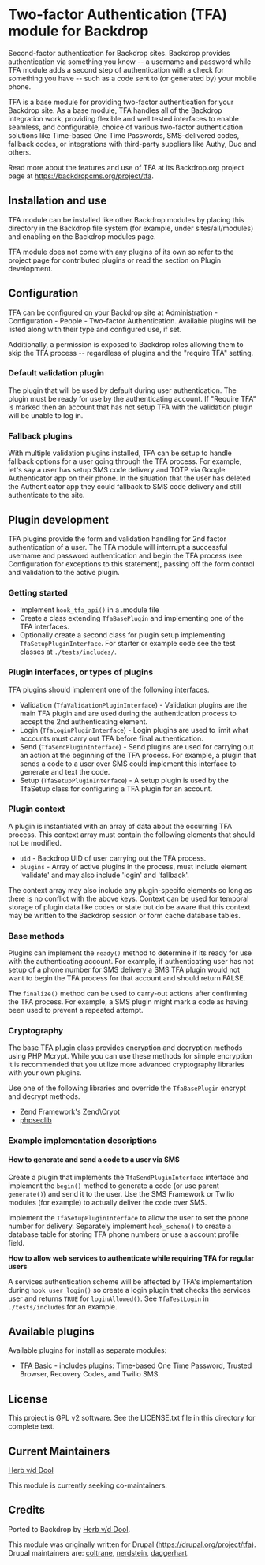 # Two-factor Authentication (TFA) module for Backdrop

Second-factor authentication for Backdrop sites. Backdrop provides authentication
via something you know -- a username and password while TFA module adds a second
step of authentication with a check for something you have -- such as a code sent
to (or generated by) your mobile phone.

TFA is a base module for providing two-factor authentication for your Backdrop
site. As a base module, TFA handles all of the Backdrop integration work,
providing flexible and well tested interfaces to enable seamless, and
configurable, choice of various two-factor authentication solutions like
Time-based One Time Passwords, SMS-delivered codes, fallback codes, or
integrations with third-party suppliers like Authy, Duo and others.

Read more about the features and use of TFA at its Backdrop.org project page at
<https://backdropcms.org/project/tfa>.

## Installation and use

TFA module can be installed like other Backdrop modules by placing this directory
in the Backdrop file system (for example, under sites/all/modules) and enabling on
the Backdrop modules page.

TFA module does not come with any plugins of its own so refer to the project
page for contributed plugins or read the section on Plugin development.

## Configuration

TFA can be configured on your Backdrop site at Administration - Configuration -
People - Two-factor Authentication. Available plugins will be listed along with
their type and configured use, if set.

Additionally, a permission is exposed to Backdrop roles allowing them to skip the
TFA process -- regardless of plugins and the "require TFA" setting.

### Default validation plugin

The plugin that will be used by default during user authentication. The plugin
must be ready for use by the authenticating account. If "Require TFA" is marked
then an account that has not setup TFA with the validation plugin will be unable
to log in.

### Fallback plugins

With multiple validation plugins installed, TFA can be setup to handle fallback
options for a user going through the TFA process. For example, let's say a user
has setup SMS code delivery and TOTP via Google Authenticator app on their
phone. In the situation that the user has deleted the Authenticator app they
could fallback to SMS code delivery and still authenticate to the site.

## Plugin development

TFA plugins provide the form and validation handling for 2nd factor
authentication of a user. The TFA module will interrupt a successful username
and password authentication and begin the TFA process (see Configuration for
exceptions to this statement), passing off the form control and validation to
the active plugin.

### Getting started

* Implement `hook_tfa_api()` in a .module file
* Create a class extending `TfaBasePlugin` and implementing one of the TFA
interfaces.
* Optionally create a second class for plugin setup implementing
`TfaSetupPluginInterface`.
For starter or example code see the test classes at `./tests/includes/`.

### Plugin interfaces, or types of plugins

TFA plugins should implement one of the following interfaces.

* Validation (`TfaValidationPluginInterface`) - Validation plugins are the main
TFA plugin and are used during the authentication process to accept the 2nd
authenticating element.
* Login (`TfaLoginPluginInterface`) - Login plugins are used to limit what
accounts must carry out TFA before final authentication.
* Send (`TfaSendPluginInterface`) - Send plugins are used for carrying out an
action at the beginning of the TFA process. For example, a plugin that sends a
code to a user over SMS could implement this interface to generate and text the
code.
* Setup (`TfaSetupPluginInterface`) - A setup plugin is used by the TfaSetup
 class for configuring a TFA plugin for an account.

### Plugin context

A plugin is instantiated with an array of data about the occurring TFA process.
This context array must contain the following elements that should not be
modified.

* `uid` - Backdrop UID of user carrying out the TFA process.
* `plugins` - Array of active plugins in the process, must include element
'validate' and may also include 'login' and 'fallback'.

The context array may also include any plugin-specifc elements so long as there
is no conflict with the above keys. Context can be used for temporal storage of
plugin data like codes or state but do be aware that this context may be written
to the Backdrop session or form cache database tables.

### Base methods

Plugins can implement the `ready()` method to determine if its ready for use with
the authenticating account. For example, if authenticating user has not setup of
a phone number for SMS delivery a SMS TFA plugin would not want to begin the TFA
process for that account and should return FALSE.

The `finalize()` method can be used to carry-out actions after confirming the TFA
process. For example, a SMS plugin might mark a code as having been used to
prevent a repeated attempt.

### Cryptography

The base TFA plugin class provides encryption and decryption methods using PHP
Mcrypt. While you can use these methods for simple encryption it is recommended
that you utilize more advanced cryptography libraries with your own plugins.

Use one of the following libraries and override the `TfaBasePlugin` encrypt and
decrypt methods.

* Zend Framework's Zend\Crypt
* [phpseclib](http://phpseclib.sourceforge.net/)

### Example implementation descriptions

#### How to generate and send a code to a user via SMS

Create a plugin that implements the `TfaSendPluginInterface` interface and
implement the `begin()` method to generate a code (or use parent `generate()`) and
send it to the user. Use the SMS Framework or Twilio modules (for example) to
actually deliver the code over SMS.

Implement the `TfaSetupPluginInterface` to allow the user to
set the phone number for delivery. Separately implement `hook_schema()` to create
a database table for storing TFA phone numbers or use a account profile field.

**How to allow web services to authenticate while requiring TFA for regular
users**

A services authentication scheme will be affected by TFA's implementation during
`hook_user_login()` so create a login plugin that checks the services user and
returns `TRUE` for `loginAllowed()`. See `TfaTestLogin` in `./tests/includes` for an
example.

## Available plugins

Available plugins for install as separate modules:

* [TFA Basic](https://backdropcms.org/project/tfa_basic) - includes plugins: Time-based One Time Password,
  Trusted Browser, Recovery Codes, and Twilio SMS.

## License

This project is GPL v2 software. See the LICENSE.txt file in this directory for complete text.

## Current Maintainers

[Herb v/d Dool](https://github.com/herbdool/)

This module is currently seeking co-maintainers.

## Credits

Ported to Backdrop by [Herb v/d Dool](https://github.com/herbdool/).

This module was originally written for Drupal (https://drupal.org/project/tfa). Drupal maintainers are: [coltrane](https://www.drupal.org/u/coltrane), [nerdstein](https://www.drupal.org/u/nerdstein), [daggerhart](https://www.drupal.org/u/daggerhart).
